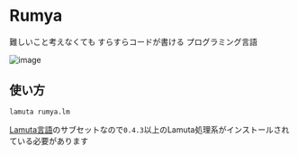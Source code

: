 # Rumya
難しいこと考えなくても すらすらコードが書ける プログラミング言語

![image](https://github.com/user-attachments/assets/4a7fc370-b1f2-4673-9d38-84ad9e76107f)

## 使い方
```
lamuta rumya.lm
```
[Lamuta言語](https://github.com/KajizukaTaichi/lamuta)のサブセットなので`0.4.3`以上のLamuta処理系がインストールされている必要があります
